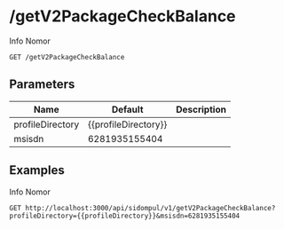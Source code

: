 # /getV2PackageCheckBalance
Info Nomor


```
GET /getV2PackageCheckBalance
```

## Parameters
Name | Default | Description
--- | --- | ---
profileDirectory | {{profileDirectory}} | 
msisdn | 6281935155404 | 





## Examples
Info Nomor

```
GET http://localhost:3000/api/sidompul/v1/getV2PackageCheckBalance?profileDirectory={{profileDirectory}}&msisdn=6281935155404


```

